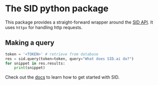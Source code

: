 # The SID python package

This package provides a straight-forward wrapper around the [SID API](https://docs.sid.ai).
It uses `httpx` for handling http requests.

## Making a query
```python
token = '<TOKEN>' # retrieve from database
res = sid.query(token=token, query="What does SID.ai do?")
for snippet in res.results:
    print(snippet)
```
Check out the [docs](https://docs.sid.ai) to learn how to get started with SID.
